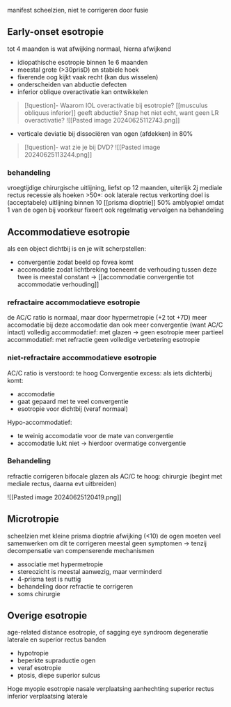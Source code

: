manifest scheelzien, niet te corrigeren door fusie

## Early-onset esotropie
tot 4 maanden is wat afwijking normaal, hierna afwijkend
- idiopathische esotropie binnen 1e 6 maanden
- meestal grote (>30prisD) en stabiele hoek
- fixerende oog kijkt vaak recht (kan dus wisselen)
- onderscheiden van abductie defecten
- inferior oblique overactivatie kan ontwikkelen
> [!question]- Waarom IOL overactivatie bij esotropie?
> [[musculus obliquus inferior]] geeft abductie? Snap het niet echt, want geen LR overactivatie?
> ![[Pasted image 20240625112743.png]]
- verticale deviatie bij dissociëren van ogen (afdekken) in 80%
> [!question]- wat zie je bij DVD?
> ![[Pasted image 20240625113244.png]]
### behandeling

vroegtijdige chirurgische uitlijning, liefst op 12 maanden, uiterlijk 2j
mediale rectus recessie
als hoeken >50*: ook laterale rectus verkorting
doel is (acceptabele) uitlijning binnen 10 [[prisma dioptrie]]
50% amblyopie! omdat 1 van de ogen bij voorkeur fixeert
ook regelmatig vervolgen na behandeling

## Accommodatieve esotropie

als een object dichtbij is en je wilt scherpstellen: 
- convergentie zodat beeld op fovea komt
- accomodatie zodat lichtbreking toeneemt
de verhouding tussen deze twee is meestal constant -> [[accommodatie convergentie tot accommodatie verhouding]]

### refractaire accommodatieve esotropie
de AC/C ratio is normaal, maar door hypermetropie (+2 tot +7D) meer accomodatie
bij deze accomodatie dan ook meer convergentie (want AC/C intact)
volledig accommodatief: met glazen -> geen esotropie meer
partieel accommodatief: met refractie geen volledige verbetering esotropie

### niet-refractaire accommodatieve esotropie
AC/C ratio is verstoord: te hoog
Convergentie excess: als iets dichterbij komt:
- accomodatie
- gaat gepaard met te veel convergentie
- esotropie voor dichtbij (veraf normaal)

Hypo-accommodatief:
- te weinig accomodatie voor de mate van convergentie
- accomodatie lukt niet -> hierdoor overmatige convergentie

### Behandeling
refractie corrigeren
bifocale glazen
als AC/C te hoog: chirurgie (begint met mediale rectus, daarna evt uitbreiden)


![[Pasted image 20240625120419.png]]





## Microtropie
scheelzien met kleine prisma dioptrie afwijking (<10)
de ogen moeten veel samenwerken om dit te corrigeren
meestal geen symptomen -> tenzij decompensatie van compenserende mechanismen
- associatie met hypermetropie
- stereozicht is meestal aanwezig, maar verminderd
- 4-prisma test is nuttig
- behandeling door refractie te corrigeren
- soms chirurgie

## Overige esotropie
age-related distance esotropie, of sagging eye syndroom
degeneratie laterale en superior rectus banden
- hypotropie
- beperkte supraductie ogen
- veraf esotropie
- ptosis, diepe superior sulcus

Hoge myopie esotropie
nasale verplaatsing aanhechting superior rectus
inferior verplaatsing laterale
